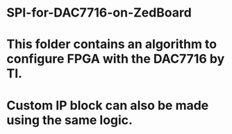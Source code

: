 # SPI-for-DAC7716-on-ZedBoard
# This folder contains an algorithm to configure FPGA with the DAC7716 by TI. 
# Custom IP block can also be made using the same logic. 
